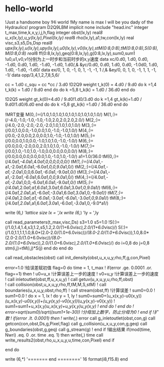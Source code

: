 # hello-world
!Just a handsome boy
!Hi world
!My name is max I will be you dady of the Hydraulics!
program D2Q9LBM
implicit none
include "head.inc"
integer t_max,time,k,x,y,i,j,h,flag
integer obst(lx,ly)
real*8 u_x(lx,ly),u_y(lx,ly),Pixel(lx,ly)
real*8 rho(lx,ly),a1,tw,con(lx,ly)
real visc,s3,s5,Ds,Dsp
real*8 upx(lx,ly),u(lx,ly),upy(lx,ly),u0(lx,ly),v0(lx,ly),stM(0:8,0:8),tM(0:8,0:8),S(0:8),M(0:8,0:8)
real*8 ff(0:8,lx,ly),geq(0:8,lx,ly),g(0:8,lx,ly),sum0,sum1 !u0,u1,v0,v1分别为上一时步和当前时步的x,y速度
data xc/0.d0, 1.d0, 0.d0, -1.d0, 0.d0, 1.d0, -1.d0, -1.d0, 1.d0/,&
&yc/0.d0, 0.d0, 1.d0, 0.d0, -1.0d0, 1.d0, 1.d0, -1.d0, -1.d0/
data ex/0, 1, 0, -1, 0, 1, -1, -1, 1 /,&
&ey/0, 0, 1, 0, -1, 1, 1, -1, -1/
data opp/3,4,1,2,7,8,5,6/

cc = 1.d0
c_squ = cc *cc / 3.d0
!D2Q9 weight
t_k(0) = 4.d0 / 9.d0
do k =1,4
   t_k(k) = 1.d0 / 9.d0
end do
do k =5,8
   t_k(k) = 1.d0 / 36.d0
end do

!D2Q5 weight
gt_k(0)=4.d0 / 9.d0!1.d0/3.d0
do k =1,4
   gt_k(k)=1.d0 / 9.d0!1.d0/6.d0
end do
do k =5,8
   gt_k(k) =1.d0 / 36.d0
end do

!MRT变量
M(0,:)=(/1.0,1.0,1.0,1.0,1.0,1.0,1.0,1.0,1.0/)
M(1,:)=(/-4.0,-1.0,-1.0,-1.0,-1.0,2.0,2.0,2.0,2.0/)
M(2,:)=(/4.0,-2.0,-2.0,-2.0,-2.0,1.0,1.0,1.0,1.0/)
M(3,:)=(/0.0,1.0,0.0,-1.0,0.0,1.0,-1.0,-1.0,1.0/)
M(4,:)=(/0.0,-2.0,0.0,2.0,0.0,1.0,-1.0,-1.0,1.0/)
M(5,:)=(/0.0,0.0,1.0,0.0,-1.0,1.0,1.0,-1.0,-1.0/)
M(6,:)=(/0.0,0.0,-2.0,0.0,2.0,1.0,1.0,-1.0,-1.0/)
M(7,:)=(/0.0,1.0,-1.0,1.0,-1.0,0.0,0.0,0.0,0.0/)
M(8,:)=(/0.0,0.0,0.0,0.0,0.0,1.0,-1.0,1.0,-1.0/)
a1=1.0/36.0
tM(0,:)=(/4.0*a1,-4.0*a1,4.0*a1,0,0,0,0,0,0/)
tM(1,:)=(/4.0*a1,-a1,-2.0*a1,6.0*a1,-6.0*a1,0,0,9.0*a1,0/)
tM(2,:)=(/4.0*a1,-a1,-2.0*a1,0,0,6.0*a1,-6.0*a1,-9.0*a1,0/)
tM(3,:)=(/4.0*a1,-a1,-2.0*a1,-6.0*a1,6.0*a1,0,0,9.0*a1,0/)
tM(4,:)=(/4.0*a1,-a1,-2.0*a1,0,0,-6.0*a1,6.0*a1,-9.0*a1,0/)
tM(5,:)=(/4.0*a1,2.0*a1,a1,6.0*a1,3.0*a1,6.0*a1,3.0*a1,0,9.0*a1/)
tM(6,:)=(/4.0*a1,2.0*a1,a1,-6.0*a1,-3.0*a1,6.0*a1,3.0*a1,0,-9.0*a1/)
tM(7,:)=(/4.0*a1,2.0*a1,a1,-6.0*a1,-3.0*a1,-6.0*a1,-3.0*a1,0,9.0*a1/)
tM(8,:)=(/4.0*a1,2.0*a1,a1,6.0*a1,3.0*a1,-6.0*a1,-3.0*a1,0,-9.0*a1/)

write (6,*) 'lattice size lx = ',lx
write (6,*) 'ly = ',ly

call read_parameters(t_max,visc,Ds)
s3=1.0
s5=1.0
!S(:)=(/1.0,1.4,1.4,s3,1.2,s5,1.2,2.0/(1+6.0*visc),2.0/(1+6.0*visc)/)
S(:)=(/1.0,1.1,1.1,1.0,8.0*(2.0-2.0/(1.0+6.0*visc))/(8.0-2.0/(1.0+6.0*visc)),1.0,8.0*(2.0-2.0/(1.0+6.0*visc))/(8.0-2.0/(1.0+6.0*visc)),2.0/(1.0+6.0*visc),2.0/(1.0+6.0*visc)/)
do i=0,8
    do j=0,8
        stm(i,j)=tM(i,j)*S(j)
    end do
end do

call read_obstacles(obst)
call init_density(obst,u_x,u_y,rho,ff,g,con,Pixel)

error=1.0  !给误差赋初值
flag=0
do time = 1, t_max
  ! if(error .ge. 0.0001 .or. flag==1) then 
    !   u0=u_x  !计算误差上一步的速度
    !   v0=u_y  !计算误差上一步的速度     
    !   call inletoutlet(obst,ff,u_x,u_y) 
   !    call getuv(u_x,u_y,u,rho,ff,obst)   
    !   call collision(obst,u_x,u_y,rho,ff,tM,M,S,stM)
    !   call boundaries(u_x,u_y,obst,rho,ff)
    !   call stream(obst,ff)
      !计算误差
    !   sum0=0.0
    !   sum1=0.0
    !   do x = 1, lx
    !      do y = 1, ly
    !         sum0=sum0+(u_x(x,y)-u0(x,y))*(u_x(x,y)-u0(x,y))+(u_y(x,y)-v0(x,y))*(u_y(x,y)-v0(x,y))
    !         sum1=sum1+u_x(x,y)*u_x(x,y)+u_y(x,y)*u_y(x,y)
    !      end do
    !   end do
    !   error=sqrt(sum0)/sqrt((sum1+1e-30)) !分母加上数字，防止分母为0
   ! end if
    !扩散
   ! if(error .lt. 0.0001) then
    !   write(*,*) error
       call g_inletoutlet(obst,con,g) 
       call getcon(con,obst,Ds,g,Pixel,flag)
       call g_collision(u_x,u_y,con,g,geq)
       call g_boundaries(obst,g,geq)
       call g_stream(g)
  !  end if
    !输出结果
    if(mod(time, Nwri) .eq. 0 .or. time .eq. 1) then
       write(*,*) time
       call write_results2(obst,rho,u_x,u_y,u,time,con,Pixel)
    end if

end do

write (6,*) '======= end ========'
16 format(i8,f15.8)
end

